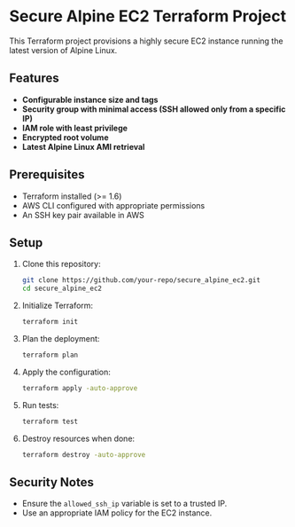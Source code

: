 # Secure Alpine EC2 Terraform Project

This Terraform project provisions a highly secure EC2 instance running the latest version of Alpine Linux.

## Features
- **Configurable instance size and tags**
- **Security group with minimal access (SSH allowed only from a specific IP)**
- **IAM role with least privilege**
- **Encrypted root volume**
- **Latest Alpine Linux AMI retrieval**

## Prerequisites
- Terraform installed (>= 1.6)
- AWS CLI configured with appropriate permissions
- An SSH key pair available in AWS

## Setup
1. Clone this repository:
   ```sh
   git clone https://github.com/your-repo/secure_alpine_ec2.git
   cd secure_alpine_ec2
   ```
2. Initialize Terraform:
   ```sh
   terraform init
   ```
3. Plan the deployment:
   ```sh
   terraform plan
   ```
4. Apply the configuration:
   ```sh
   terraform apply -auto-approve
   ```
5. Run tests:
   ```sh
   terraform test
   ```
6. Destroy resources when done:
   ```sh
   terraform destroy -auto-approve
   ```

## Security Notes
- Ensure the `allowed_ssh_ip` variable is set to a trusted IP.
- Use an appropriate IAM policy for the EC2 instance.
